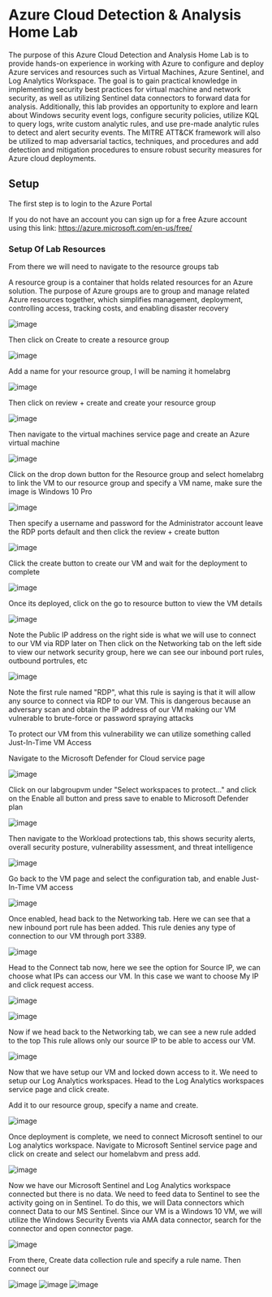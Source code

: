 # Azure Cloud Detection & Analysis Home Lab

The purpose of this Azure Cloud Detection and Analysis Home Lab is to provide hands-on experience in working with Azure to configure and deploy Azure services and resources such as Virtual Machines, Azure Sentinel, and Log Analytics Workspace. The goal is to gain practical knowledge in implementing security best practices for virtual machine and network security, as well as utilizing Sentinel data connectors to forward data for analysis. Additionally, this lab provides an opportunity to explore and learn about Windows security event logs, configure security policies, utilize KQL to query logs, write custom analytic rules, and use pre-made analytic rules to detect and alert security events. The MITRE ATT&CK framework will also be utilized to map adversarial tactics, techniques, and procedures and add detection and mitigation procedures to ensure robust security measures for Azure cloud deployments.

## Setup

The first step is to login to the Azure Portal

If you do not have an account you can sign up for a free Azure account using this link:
https://azure.microsoft.com/en-us/free/

### Setup Of Lab Resources
From there we will need to navigate to the resource groups tab

A resource group is a container that holds related resources for an Azure solution. The purpose of Azure groups are to group and manage related Azure resources together, which simplifies management, deployment, controlling access, tracking costs, and enabling disaster recovery

![image](https://user-images.githubusercontent.com/118394420/221387177-f3f94133-72ef-4fb3-a131-ddf261530c35.png)

Then click on Create to create a resource group

![image](https://user-images.githubusercontent.com/118394420/221387262-11cdfb2f-852c-4db4-a3cd-5709117d0eec.png)

Add a name for your resource group, I will be naming it homelabrg

![image](https://user-images.githubusercontent.com/118394420/221387271-60f4a1f6-1965-4349-8bdd-df2a7a3b1ec7.png)

Then click on review + create and create your resource group

![image](https://user-images.githubusercontent.com/118394420/221387348-3353f52b-06c8-4d40-b9a1-200df9001dff.png)

Then navigate to the virtual machines service page and create an Azure virtual machine

![image](https://user-images.githubusercontent.com/118394420/221387476-4ae4d703-99c7-46a5-ba0b-5bf7269149a5.png)

Click on the drop down button for the Resource group and select homelabrg to link the VM to our resource group and specify a VM name, make sure the image is Windows 10 Pro

![image](https://user-images.githubusercontent.com/118394420/221387598-a5fdbb43-0b31-48f1-bede-fd3c6f345200.png)

Then specify a username and password for the Administrator account leave the RDP ports default and then click the review + create button

![image](https://user-images.githubusercontent.com/118394420/221387662-1c6c6917-c1ac-4c3c-8698-988b5c3e9b5f.png)

Click the create button to create our VM and wait for the deployment to complete

![image](https://user-images.githubusercontent.com/118394420/221387733-732c8c95-61ee-4ac9-86a1-c1f3d071ff4b.png)

Once its deployed, click on the go to resource button to view the VM details

![image](https://user-images.githubusercontent.com/118394420/221387801-eb62fadb-fab1-49fa-ae92-65ec53022b47.png)

Note the Public IP address on the right side is what we will use to connect to our VM via RDP later on
Then click on the Networking tab on the left side to view our network security group, here we can see our inbound port rules, outbound portrules, etc

![image](https://user-images.githubusercontent.com/118394420/221387829-77d58a37-4848-4871-bdc9-23e900100f76.png)

Note the first rule named "RDP", what this rule is saying is that it will allow any source to connect via RDP to our VM. This is dangerous because an adversary scan and obtain the IP address of our VM making our VM vulnerable to brute-force or password spraying attacks

To protect our VM from this vulnerability we can utilize something called Just-In-Time VM Access

Navigate to the Microsoft Defender for Cloud service page

![image](https://user-images.githubusercontent.com/118394420/221388084-51f634b3-eb6d-48c8-be16-15a82d77bc58.png)

Click on our labgroupvm under "Select workspaces to protect..." and click on the Enable all button and press save to enable to Microsoft Defender plan

![image](https://user-images.githubusercontent.com/118394420/221388125-ec48cb22-a968-4e5a-9e7f-5767afc91994.png)

Then navigate to the Workload protections tab, this shows security alerts, overall security posture, vulnerability assessment, and threat intelligence

![image](https://user-images.githubusercontent.com/118394420/221388240-e206172c-a184-4f72-b38f-017a179f2bd4.png)

Go back to the VM page and select the configuration tab, and enable Just-In-Time VM access

![image](https://user-images.githubusercontent.com/118394420/221388310-bd7b8c16-e47e-4d58-89f1-2d70f82a3201.png)

Once enabled, head back to the Networking tab. Here we can see that a new inbound port rule has been added. This rule denies any type of connection to our VM through port 3389.

![image](https://user-images.githubusercontent.com/118394420/221388367-e30c6e16-92b5-43d6-8f47-b0bf75b99933.png)

Head to the Connect tab now, here we see the option for Source IP, we can choose what IPs can access our VM. In this case we want to choose My IP and click request access.

![image](https://user-images.githubusercontent.com/118394420/221388761-71c1c42c-8e46-455c-9cd3-ec9d7936fb9d.png)

![image](https://user-images.githubusercontent.com/118394420/221388752-031c60a7-e793-413c-bf63-39e5ee06e942.png)

Now if we head back to the Networking tab, we can see a new rule added to the top
This rule allows only our source IP to be able to access our VM.

![image](https://user-images.githubusercontent.com/118394420/221388806-ff28712e-d8a1-4fa0-941c-ddfb9c2f0296.png)

Now that we have setup our VM and locked down access to it. We need to setup our Log Analytics workspaces.
Head to the Log Analytics workspaces service page and click create.

Add it to our resource group, specify a name and create.

![image](https://user-images.githubusercontent.com/118394420/221389001-e46091bb-9bc5-4e1e-bf6d-5c963409a3b1.png)

Once deployment is complete, we need to connect Microsoft sentinel to our Log analytics workspace.
Navigate to Microsoft Sentinel service page and click on create and select our homelabvm and press add.

![image](https://user-images.githubusercontent.com/118394420/221389068-13360787-c367-483f-8b09-0177c2bee6fb.png)

Now we have our Microsoft Sentinel and Log Analytics workspace connected but there is no data. We need to feed data to Sentinel to see the activity going on in Sentinel. 
To do this, we will Data connectors which connect Data to our MS Sentinel.
Since our VM is a Windows 10 VM, we will utilize the Windows Security Events via AMA data connector, search for the connector and open connector page.

![image](https://user-images.githubusercontent.com/118394420/221390244-a5ca195e-8adc-4303-bd6f-1c57c83aebbe.png)

From there, Create data collection rule and specify a rule name. Then connect our 

![image](https://user-images.githubusercontent.com/118394420/221390439-8b12afda-6b7c-4e55-a294-e44537535000.png)
![image](https://user-images.githubusercontent.com/118394420/221390446-167219cb-d354-43ef-8f39-78a85e98bbc5.png)
![image](https://user-images.githubusercontent.com/118394420/221390456-69612361-993d-45aa-b51f-6a5f42b3a6c7.png)

